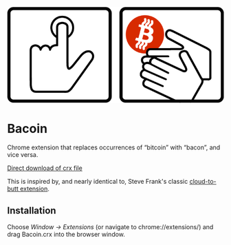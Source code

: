 ![Bacoin logo](https://github.com/dsandler/bacoin/raw/master/Artwork/banner.png)

Bacoin
======

Chrome extension that replaces occurrences of “bitcoin” with “bacon”, and vice
versa.

[Direct download of crx file](https://github.com/dsandler/bacoin/blob/master/Bacoin.crx?raw=true)

This is inspired by, and nearly identical to, Steve Frank's classic
[cloud-to-butt extension](https://github.com/panicsteve/cloud-to-butt). 

Installation
------------

Choose _Window &rarr; Extensions_ (or navigate to chrome://extensions/) and drag Bacoin.crx into the browser window.

